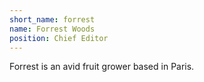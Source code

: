 ```yaml
---
short_name: forrest
name: Forrest Woods
position: Chief Editor
---
```

Forrest is an avid fruit grower based in Paris.